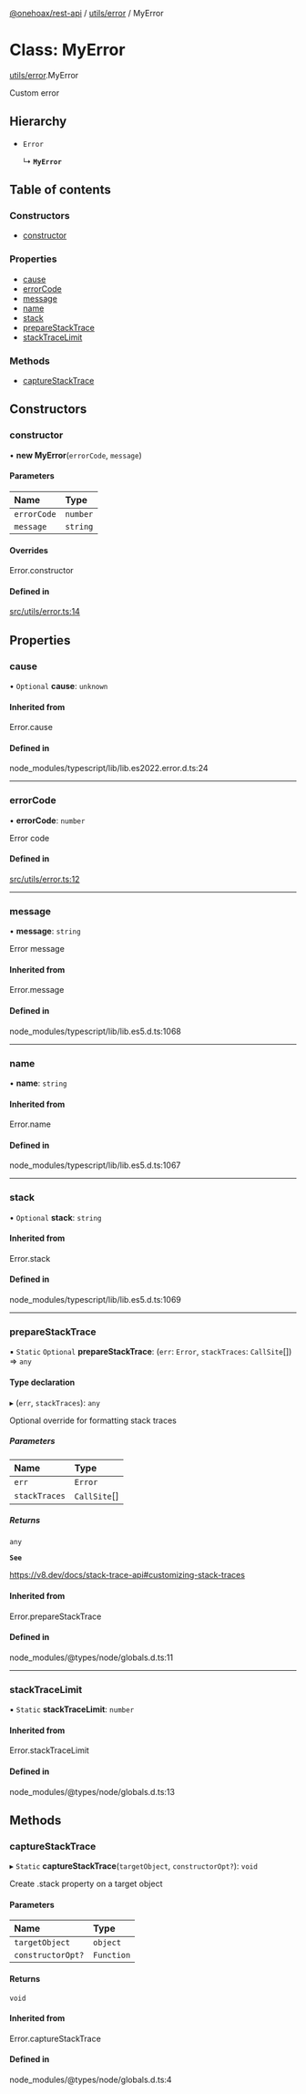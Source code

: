 [@onehoax/rest-api](../README.md) / [utils/error](../modules/utils_error.md) / MyError

# Class: MyError

[utils/error](../modules/utils_error.md).MyError

Custom error

## Hierarchy

- `Error`

  ↳ **`MyError`**

## Table of contents

### Constructors

- [constructor](utils_error.MyError.md#constructor)

### Properties

- [cause](utils_error.MyError.md#cause)
- [errorCode](utils_error.MyError.md#errorcode)
- [message](utils_error.MyError.md#message)
- [name](utils_error.MyError.md#name)
- [stack](utils_error.MyError.md#stack)
- [prepareStackTrace](utils_error.MyError.md#preparestacktrace)
- [stackTraceLimit](utils_error.MyError.md#stacktracelimit)

### Methods

- [captureStackTrace](utils_error.MyError.md#capturestacktrace)

## Constructors

### constructor

• **new MyError**(`errorCode`, `message`)

#### Parameters

| Name | Type |
| :------ | :------ |
| `errorCode` | `number` |
| `message` | `string` |

#### Overrides

Error.constructor

#### Defined in

[src/utils/error.ts:14](https://github.com/onehoax/rest_api/blob/42e98b1/src/utils/error.ts#L14)

## Properties

### cause

• `Optional` **cause**: `unknown`

#### Inherited from

Error.cause

#### Defined in

node_modules/typescript/lib/lib.es2022.error.d.ts:24

___

### errorCode

• **errorCode**: `number`

Error code

#### Defined in

[src/utils/error.ts:12](https://github.com/onehoax/rest_api/blob/42e98b1/src/utils/error.ts#L12)

___

### message

• **message**: `string`

Error message

#### Inherited from

Error.message

#### Defined in

node_modules/typescript/lib/lib.es5.d.ts:1068

___

### name

• **name**: `string`

#### Inherited from

Error.name

#### Defined in

node_modules/typescript/lib/lib.es5.d.ts:1067

___

### stack

• `Optional` **stack**: `string`

#### Inherited from

Error.stack

#### Defined in

node_modules/typescript/lib/lib.es5.d.ts:1069

___

### prepareStackTrace

▪ `Static` `Optional` **prepareStackTrace**: (`err`: `Error`, `stackTraces`: `CallSite`[]) => `any`

#### Type declaration

▸ (`err`, `stackTraces`): `any`

Optional override for formatting stack traces

##### Parameters

| Name | Type |
| :------ | :------ |
| `err` | `Error` |
| `stackTraces` | `CallSite`[] |

##### Returns

`any`

**`See`**

https://v8.dev/docs/stack-trace-api#customizing-stack-traces

#### Inherited from

Error.prepareStackTrace

#### Defined in

node_modules/@types/node/globals.d.ts:11

___

### stackTraceLimit

▪ `Static` **stackTraceLimit**: `number`

#### Inherited from

Error.stackTraceLimit

#### Defined in

node_modules/@types/node/globals.d.ts:13

## Methods

### captureStackTrace

▸ `Static` **captureStackTrace**(`targetObject`, `constructorOpt?`): `void`

Create .stack property on a target object

#### Parameters

| Name | Type |
| :------ | :------ |
| `targetObject` | `object` |
| `constructorOpt?` | `Function` |

#### Returns

`void`

#### Inherited from

Error.captureStackTrace

#### Defined in

node_modules/@types/node/globals.d.ts:4
